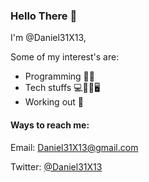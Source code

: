 ### Hello There 👋
I'm @Daniel31X13,
 
Some of my interest's are:
- Programming 👨‍💻 
- Tech stuffs 💻📡📱🖥 
- Working out 🦾

#### Ways to reach me:

Email: Daniel31X13@gmail.com

Twitter: [@Daniel31X13](https://twitter.com/Daniel31X13)
